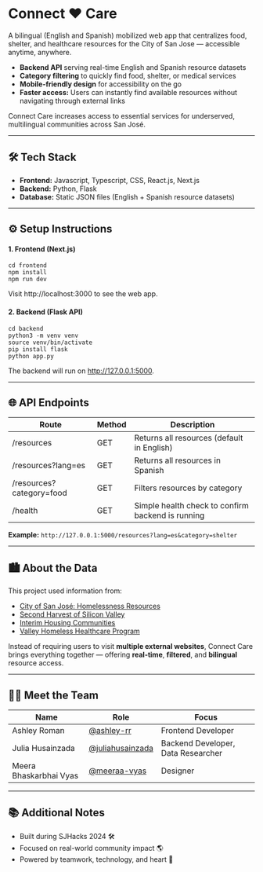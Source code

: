 # Connect ♥️ Care

A bilingual (English and Spanish) mobilized web app that centralizes food, shelter, and healthcare resources for the City of San Jose — accessible anytime, anywhere.
*	**Backend API** serving real-time English and Spanish resource datasets
* **Category filtering** to quickly find food, shelter, or medical services
* **Mobile-friendly design** for accessibility on the go
*	**Faster access:** Users can instantly find available resources without navigating through external links

Connect Care increases access to essential services for underserved, multilingual communities across San José.

---
## 🛠️ Tech Stack
* **Frontend:** Javascript, Typescript, CSS, React.js, Next.js
* **Backend:** Python, Flask
* **Database:** Static JSON files (English + Spanish resource datasets)

---
## ⚙️ Setup Instructions
#### 1. Frontend (Next.js)
```
cd frontend
npm install
npm run dev
```
Visit http://localhost:3000 to see the web app.

#### 2. Backend (Flask API)
```
cd backend
python3 -m venv venv
source venv/bin/activate
pip install flask
python app.py
```
The backend will run on http://127.0.0.1:5000.

---
## 🌐 API Endpoints
| Route  | Method | Description |
| ------------- | ------------- | ------------- |
| /resources  | GET  | Returns all resources (default in English) |
| /resources?lang=es | GET  | Returns all resources in Spanish |
| /resources?category=food | GET | Filters resources by category |
| /health | GET | Simple health check to confirm backend is running |

**Example:**
```http://127.0.0.1:5000/resources?lang=es&category=shelter```

---
## 🏙️ About the Data 
This project used information from: 
* [City of San José: Homelessness Resources](https://www.sanjoseca.gov/your-government/departments-offices/housing/homelessness-response/homeless-families-individuals)
* [Second Harvest of Silicon Valley](https://www.shfb.org/get-food/?filter_mode=distribution/)
* [Interim Housing Communities](https://experience.arcgis.com/experience/f523b39c39c74af48890bcf0672e2457)
* [Valley Homeless Healthcare Program](https://scvmc.scvh.org/hospitals-clinics/valley-homeless-health-care-program-vhhp/about-us)

Instead of requiring users to visit **multiple external websites**, Connect Care brings everything together — offering **real-time**, **filtered**, and **bilingual** resource access.

---
## 👩‍💻 Meet the Team

| Name  | Role | Focus |
| ------------- | ------------- | ------------- |
| Ashley Roman  | [@ashley-rr](https://github.com/ashley-rr) | Frontend Developer  | Web design, UI/UX, React, Next.js |
| Julia Husainzada | [@juliahusainzada](https://github.com/juliahusainzada) | Backend Developer, Data Researcher  | Flask API, Database Management, Resource collection, Spanish translations |
| Meera Bhaskarbhai Vyas | [@meeraa-vyas](https://www.linkedin.com/in/meeraa-vyas/) | Designer | Visual design, Figma | User experience |

---
## 📚 Additional Notes
- Built during SJHacks 2024 🛠️
- Focused on real-world community impact 🌎
- Powered by teamwork, technology, and heart 🫶

